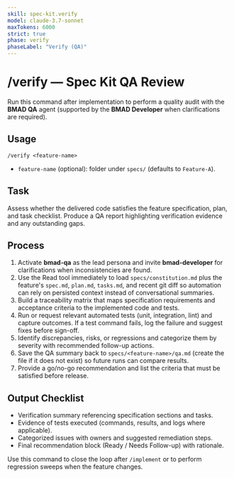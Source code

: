 ```yaml
---
skill: spec-kit.verify
model: claude-3.7-sonnet
maxTokens: 6000
strict: true
phase: verify
phaseLabel: "Verify (QA)"
---
```


# /verify — Spec Kit QA Review

Run this command after implementation to perform a quality audit with the **BMAD QA** agent (supported by the **BMAD Developer** when clarifications are required).

## Usage

```
/verify <feature-name>
```

- `feature-name` (optional): folder under `specs/` (defaults to `Feature-A`).

## Task

Assess whether the delivered code satisfies the feature specification, plan, and task checklist. Produce a QA report highlighting verification evidence and any outstanding gaps.

## Process

1. Activate **bmad-qa** as the lead persona and invite **bmad-developer** for clarifications when inconsistencies are found.
2. Use the Read tool immediately to load `specs/constitution.md` plus the feature's `spec.md`, `plan.md`, `tasks.md`, and recent git diff so automation can rely on persisted context instead of conversational summaries.
3. Build a traceability matrix that maps specification requirements and acceptance criteria to the implemented code and tests.
4. Run or request relevant automated tests (unit, integration, lint) and capture outcomes. If a test command fails, log the failure and suggest fixes before sign-off.
5. Identify discrepancies, risks, or regressions and categorize them by severity with recommended follow-up actions.
6. Save the QA summary back to `specs/<feature-name>/qa.md` (create the file if it does not exist) so future runs can compare results.
7. Provide a go/no-go recommendation and list the criteria that must be satisfied before release.

## Output Checklist

- Verification summary referencing specification sections and tasks.
- Evidence of tests executed (commands, results, and logs where applicable).
- Categorized issues with owners and suggested remediation steps.
- Final recommendation block (Ready / Needs Follow-up) with rationale.

Use this command to close the loop after `/implement` or to perform regression sweeps when the feature changes.
